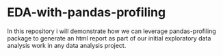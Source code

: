# EDA-with-pandas-profiling
In this repository i will demonstrate how we can leverage pandas-profiling package to generate an html report as part of our initial exploratory data analysis work in any data analysis project. 

